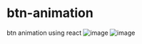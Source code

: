 # btn-animation
btn animation using react 
![image](https://github.com/IdoEitach/btn-animation/assets/112800537/119c24bf-feb6-4492-b04d-b16016b6d0bf)
![image](https://github.com/IdoEitach/btn-theme/assets/112800537/4832759a-605d-42f8-8cb3-ef9affd24798)
